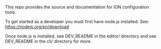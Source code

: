 This repo provides the source and documentation for ION configuration tools.

To get started as a developer you must first have node.js installed.
See: https://nodejs.org/en/download

Once node.js is installed, see DEV_README in the editor/ directory and
see DEV_README in the cli/ directory for more.
